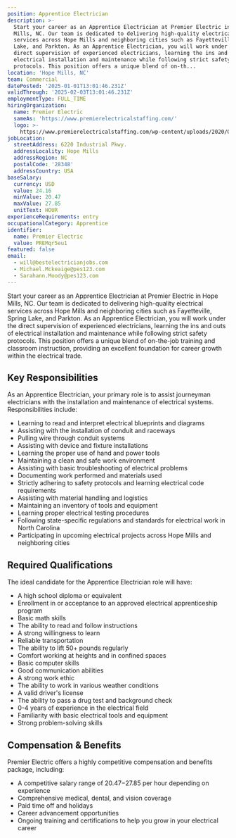 ```yaml
---
position: Apprentice Electrician
description: >-
  Start your career as an Apprentice Electrician at Premier Electric in Hope
  Mills, NC. Our team is dedicated to delivering high-quality electrical
  services across Hope Mills and neighboring cities such as Fayetteville, Spring
  Lake, and Parkton. As an Apprentice Electrician, you will work under the
  direct supervision of experienced electricians, learning the ins and outs of
  electrical installation and maintenance while following strict safety
  protocols. This position offers a unique blend of on-th...
location: 'Hope Mills, NC'
team: Commercial
datePosted: '2025-01-01T13:01:46.231Z'
validThrough: '2025-02-03T13:01:46.231Z'
employmentType: FULL_TIME
hiringOrganization:
  name: Premier Electric
  sameAs: 'https://www.premierelectricalstaffing.com/'
  logo: >-
    https://www.premierelectricalstaffing.com/wp-content/uploads/2020/05/Premier-Electrical-Staffing-logo.png
jobLocation:
  streetAddress: 6220 Industrial Pkwy.
  addressLocality: Hope Mills
  addressRegion: NC
  postalCode: '28348'
  addressCountry: USA
baseSalary:
  currency: USD
  value: 24.16
  minValue: 20.47
  maxValue: 27.85
  unitText: HOUR
experienceRequirements: entry
occupationalCategory: Apprentice
identifier:
  name: Premier Electric
  value: PREMqr5eu1
featured: false
email:
  - will@bestelectricianjobs.com
  - Michael.Mckeaige@pes123.com
  - Sarahann.Moody@pes123.com
---
```




Start your career as an Apprentice Electrician at Premier Electric in Hope Mills, NC. Our team is dedicated to delivering high-quality electrical services across Hope Mills and neighboring cities such as Fayetteville, Spring Lake, and Parkton. As an Apprentice Electrician, you will work under the direct supervision of experienced electricians, learning the ins and outs of electrical installation and maintenance while following strict safety protocols. This position offers a unique blend of on-the-job training and classroom instruction, providing an excellent foundation for career growth within the electrical trade.

## Key Responsibilities
As an Apprentice Electrician, your primary role is to assist journeyman electricians with the installation and maintenance of electrical systems. Responsibilities include:

- Learning to read and interpret electrical blueprints and diagrams
- Assisting with the installation of conduit and raceways
- Pulling wire through conduit systems
- Assisting with device and fixture installations
- Learning the proper use of hand and power tools
- Maintaining a clean and safe work environment
- Assisting with basic troubleshooting of electrical problems
- Documenting work performed and materials used
- Strictly adhering to safety protocols and learning electrical code requirements
- Assisting with material handling and logistics
- Maintaining an inventory of tools and equipment
- Learning proper electrical testing procedures
- Following state-specific regulations and standards for electrical work in North Carolina
- Participating in upcoming electrical projects across Hope Mills and neighboring cities

## Required Qualifications
The ideal candidate for the Apprentice Electrician role will have:

- A high school diploma or equivalent
- Enrollment in or acceptance to an approved electrical apprenticeship program
- Basic math skills
- The ability to read and follow instructions
- A strong willingness to learn
- Reliable transportation
- The ability to lift 50+ pounds regularly
- Comfort working at heights and in confined spaces
- Basic computer skills
- Good communication abilities
- A strong work ethic
- The ability to work in various weather conditions
- A valid driver's license
- The ability to pass a drug test and background check
- 0-4 years of experience in the electrical field
- Familiarity with basic electrical tools and equipment
- Strong problem-solving skills

## Compensation & Benefits
Premier Electric offers a highly competitive compensation and benefits package, including:

- A competitive salary range of $20.47-$27.85 per hour depending on experience
- Comprehensive medical, dental, and vision coverage
- Paid time off and holidays
- Career advancement opportunities
- Ongoing training and certifications to help you grow in your electrical career